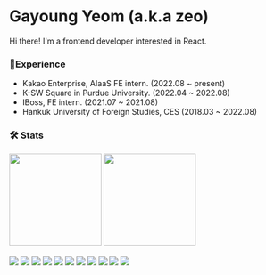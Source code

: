 # Gayoung Yeom (a.k.a zeo)

Hi there! I'm a frontend developer interested in React.

### 🎨Experience

- Kakao Enterprise, AIaaS FE intern. (2022.08 ~ present)
- K-SW Square in Purdue University. (2022.04 ~ 2022.08)
- IBoss, FE intern. (2021.07 ~ 2021.08)
- Hankuk University of Foreign Studies, CES (2018.03 ~ 2022.08)

### 🛠️ Stats
<div>
  <img src="https://github-readme-stats.vercel.app/api?username=gayoungyeom" height="165">
  <img src="https://github-readme-stats.vercel.app/api/top-langs/?username=gayoungyeom&layout=compact" height="165">
</div>

<br />

<div>
  <img src="https://img.shields.io/badge/HTML-E34F26?style=flat&logo=html5&logoColor=white"/>
  <img src="https://img.shields.io/badge/CSS-1572B6?style=flat&logo=html5&logoColor=white"/>
  <img src="https://img.shields.io/badge/Javascript-F7DF1E?&style=flat&logo=javascript&logoColor=black"/>
  <img src="https://img.shields.io/badge/Typescript-3178C6?style=flat&logo=typescript&logoColor=white"/>
  <img src="https://img.shields.io/badge/React-61DAFB?style=flat&logo=react&logoColor=black"/>
  <img src="https://img.shields.io/badge/Redux-764ABC?style=flat&logo=redux&logoColor=white"/>
  <img src="https://img.shields.io/badge/C++-00599C?style=flat&logo=cplusplus&logoColor=white"/>
  <img src="https://img.shields.io/badge/Python-3776AB?style=flat&logo=python&logoColor=white"/>
  <img src="https://img.shields.io/badge/Django-092E20?style=flat&logo=django&logoColor=white"/>
  <img src="https://img.shields.io/badge/Node.js-339933?style=flat&logo=node.js&logoColor=white"/>
  <img src="https://img.shields.io/badge/MySQL-4479A1?style=flat&logo=mysql&logoColor=white"/>
</div>

<!--
**gayoungyeom/gayoungyeom** is a ✨ _special_ ✨ repository because its `README.md` (this file) appears on your GitHub profile.

Here are some ideas to get you started:

- 🔭 I’m currently working on ...
- 🌱 I’m currently learning ...
- 👯 I’m looking to collaborate on ...
- 🤔 I’m looking for help with ...
- 💬 Ask me about ...
- 📫 How to reach me: ...
- 😄 Pronouns: ...
- ⚡ Fun fact: ...
-->

